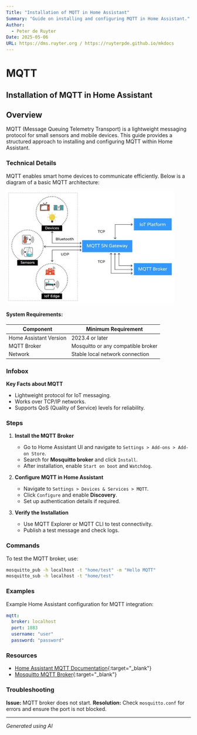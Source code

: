 ```yaml
---
Title: "Installation of MQTT in Home Assistant"
Summary: "Guide on installing and configuring MQTT in Home Assistant."
Author:
  - Peter de Ruyter
Date: 2025-05-06
URL: https://dms.ruyter.org / https://ruyterpde.github.io/mkdocs
---
```


# MQTT

## Installation of MQTT in Home Assistant

## Overview
MQTT (Message Queuing Telemetry Transport) is a lightweight messaging protocol for small sensors and mobile devices. This guide provides a structured approach to installing and configuring MQTT within Home Assistant.

### Technical Details
MQTT enables smart home devices to communicate efficiently. Below is a diagram of a basic MQTT architecture:

![MQTT Architecture](../../../assets/images/mqtt_architecture.png)

#### System Requirements:
| Component              | Minimum Requirement                |
| ---------------------- | ---------------------------------- |
| Home Assistant Version | 2023.4 or later                    |
| MQTT Broker            | Mosquitto or any compatible broker |
| Network                | Stable local network connection    |

### Infobox
**Key Facts about MQTT**
- Lightweight protocol for IoT messaging.
- Works over TCP/IP networks.
- Supports QoS (Quality of Service) levels for reliability.

### Steps
1. **Install the MQTT Broker**
   - Go to Home Assistant UI and navigate to `Settings > Add-ons > Add-on Store`.
   - Search for **Mosquitto broker** and click `Install`.
   - After installation, enable `Start on boot` and `Watchdog`.

2. **Configure MQTT in Home Assistant**
   - Navigate to `Settings > Devices & Services > MQTT`.
   - Click `Configure` and enable **Discovery**.
   - Set up authentication details if required.

3. **Verify the Installation**
   - Use MQTT Explorer or MQTT CLI to test connectivity.
   - Publish a test message and check logs.

### Commands
To test the MQTT broker, use:

```sh
mosquitto_pub -h localhost -t "home/test" -m "Hello MQTT"
mosquitto_sub -h localhost -t "home/test"
```

### Examples
Example Home Assistant configuration for MQTT integration:

```yaml
mqtt:
  broker: localhost
  port: 1883
  username: "user"
  password: "password"
```

### Resources
- [Home Assistant MQTT Documentation](https://www.home-assistant.io/integrations/mqtt/){:target="_blank"}
- [Mosquitto MQTT Broker](https://mosquitto.org/){:target="_blank"}

### Troubleshooting
**Issue:** MQTT broker does not start.
**Resolution:** Check `mosquitto.conf` for errors and ensure the port is not blocked.

---

*Generated using AI*